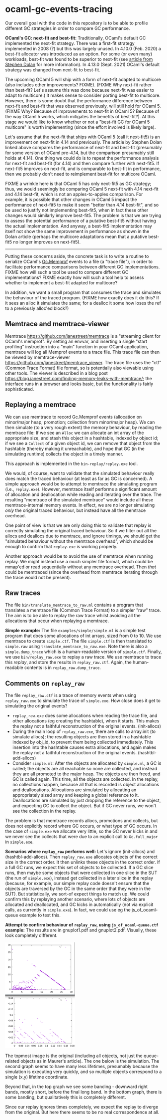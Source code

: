 # ocaml-gc-events-tracing

Our overall goal with the code in this repository is to be able to profile different GC strategies in order to compare GC performance. 

**OCaml's GC: next-fit and best-fit:** Traditionally, OCaml's default GC implemented the next-fit strategy. There was a first-fit strategy implemented in 2008 (?) but this was largely unused. In 4.10.0 (Feb. 2020) a best-fit allocator was introduced as an option. For some (or even many) workloads, best-fit was found to be superior to next-fit (see [article from Stephen Dolan](https://blog.janestreet.com/memory-allocator-showdown/) for more information). In 4.13.0 (Sept. 2021) OCaml's default strategy was changed from next-fit to best-fit.

The upcoming OCaml 5 will ship with a form of next-fit adapted to multicore (also includes other improvements? FIXME). (FIXME Why next-fit rather than best-fit? Let's assume this was done because next-fit was easier to adapt to multicore.) It makes sense to consider porting best-fit to multicore. However, there is some doubt that the performance difference between next-fit and best-fit that was observed previously, will still hold for OCaml 5. (FIXME Why? Because of improvements to next-fit in OCaml 5? Because of the way OCaml 5 works, which mitigates the benefits of best-fit?). At this stage we would like to know whether or not a "best-fit GC for OCaml 5 multicore" is worth implementing (since the effort involved is likely large).

Let's assume that the next-fit that ships with OCaml 5 (call it next-fit5) is an improvement on next-fit in 4.14 and previously. The article by Stephen Dolan linked above compares the performance of next-fit and best-fit (presumably for some version of OCaml pre-4.14, but the comparison presumably still holds at 4.14). One thing we could do is to repeat the performance analysis for next-fit and best-fit (for 4.14) and then compare further with next-fit5. If next-fit5 improves on next-fit, and is comparable to best-fit in performance, then we probably don't need to reimplement best-fit for multicore OCaml.

FIXME a wrinkle here is that OCaml 5 has only next-fit5 as GC strategy; thus, we would seemingly be comparing OCaml 5 next-fit with 4.14 next-fit and 4.14 best-fit, which is not an apples-to-apples comparison. For example, it is possible that other changes in OCaml 5 impact the performance of next-fit5 to make it seem "better than 4.14 best-fit", and so be used to justify not implementing best-fit5, when in fact these other changes would similarly improve best-fit5. The problem is that we are trying to assess the potential performance of a putative best-fit5 without having the actual implementation. And anyway, a best-fit5 implementation may itself not show the same improvement in performance as shown in the Dolan article (perhaps the multicore adaptations mean that a putative best-fit5 no longer improves on next-fit5). 

---

Putting these concerns aside, the concrete task is to write a routine to serialize OCaml's [Gc.Memprof](https://v2.ocaml.org/api/Gc.Memprof.html) events to a file (a "trace file"), in order to facilitate performance comparisons between different GC implementations. FIXME how will such a tool be used to compare different GC implementations? FIXME exactly how will such a tool help to assess whether to implement a best-fit adapted for multicore?

In addition, we want a small program that consumes the trace and simulates the behaviour of the traced program. (FIXME how exactly does it do this? If it sees an alloc it simulates the same; for a dealloc it some how loses the ref to a previously alloc'ed block?)



## Memtrace and memtrace-viewer

Memtrace https://github.com/janestreet/memtrace is a "streaming client for OCaml's memprof". By setting an envvar, and inserting a single "start profiling" instruction into a "main" function in your OCaml application, memtrace will log all Memprof events to a trace file. This trace file can then be viewed by memtrace-viewer https://github.com/janestreet/memtrace_viewer. The trace file uses the "ctf" (Common Trace Format) file format, so is potentially also viewable using other tools. The viewer is described in a blog post https://blog.janestreet.com/finding-memory-leaks-with-memtrace/; the interface runs in a browser and looks basic, but the functionality is fairly sophisticated.



## Replaying a memtrace

We can use memtrace to record Gc.Memprof events (allocation on minor/major heap; promotion; collection from minor/major heap). We can then simulate (to a very rough extent) the memory behaviour, by reading the memtrace file: If we see an `Alloc` we can allocate an int array of the appropriate size, and stash this object in a hashtable, indexed by object id; if we see a `Collect` of a given object id, we can remove that object from the hashtable (thereby making it unreachable), and hope that GC (in the simulating runtime) collects the object in a timely manner. 

This approach is implemented in the `bin-replay/replay.exe` tool. 

We would, of course, want to validate that the simulated behaviour really does match the traced behaviour (at least as far as GC is concerned). A simple approach would be to attempt to memtrace the simulating program (i.e., `replay.exe`). However, memtrace itself performs a significant amount of allocation and deallocation while reading and iterating over the trace. The resulting "memtrace of the simulated memtrace" would include all these memtrace-internal memory events. In effect, we are no longer simulating _only_ the original traced behaviour, but instead have all the memtrace overhead.

One point of view is that we are only doing this to validate that replay is correctly simulating the original traced behaviour. So if we filter out all the allocs and deallocs due to memtrace, and ignore timings, we should get the "simulated behaviour without the memtrace overhead", which should be enough to confirm that `replay.exe` is working properly.

Another approach would be to avoid the use of memtrace when running replay. We might instead use a much simpler file format, which could be mmap'ed or read sequentially without any memtrace overhead. Then _that_ could be memtraced (since the overhead from memtrace iterating through the trace would not be present).



## Raw traces

The file `bin/translate_memtrace_to_raw.ml` contains a program that translates a memtrace file (Common Trace Format) to a simpler "raw" trace. The aim is to be able to replay the raw trace whilst avoiding all the allocations that occur when replaying a memtrace.

**Simple example:** The file `examples/simple/simple.ml` is a simple test program that does some allocations of int arrays, sized from 0 to 10. We use memtrace to create `simple.ctf`. The file `simple.ctf` is then translated to `simple.raw` using `translate_memtrace_to_raw.exe`. Note there is also a `simple.dump_trace` which is a human-readable version of `simple.ctf`. Finally, we use `bin/replay_raw.exe` to replay a raw trace. We use memtrace to trace this *replay*, and store the results in `replay_raw.ctf`. Again, the human-readable contents is in `replay_raw.dump_trace`.



## Comments on `replay_raw`

The file `replay_raw.ctf` is a trace of memory events when using `replay_raw.exe` to simulate the trace of `simple.exe`. How close does it get to simulating the original events?

* `replay_raw.exe` does some allocations when reading the trace file, and other allocations (eg creating the hashtable), when it starts. This makes the replay not a faithful reconstruction of the original events. (init-allocs)
* During the main loop of `replay_raw.exe`, there are calls to array.init (to simulate allocs); the resulting objects are then stored in a hashtable indexed by obj_id, to prevent them being collected immediately. This insertion into the hashtable causes extra allocations, and again makes the replay not a faithful reconstruction of the original events. (hashtbl-add-allocs)
* Consider `simple.ml`: After the objects are allocated by `simple.ml`, a GC is called; the objects are all reachable so none are collected, and instead they are all promoted to the major heap. The objects are then freed, and GC is called again. This time, all the objects are collected. In the replay, no collections happen, because all that is recorded is object allocations and deallocations. Allocations are simulated by allocating an appropriately sized array and keeping a global reference to it. Deallocations are simulated by just dropping the reference to the object, and expecting GC to collect the object. But if GC never runs, we won't see the collection in the replay. 

The problem is that memtrace records allocs, promotions and collects, but does not explicitly record where GC occurs, or what type of GC occurs. In the case of `simple.exe` we allocate very little, so the GC never kicks in and we never see the collects that were due to an explicit call to `Gc.full_major` in `simple.exe`.

**Scenarios where `replay_raw` performs well:** Let's ignore (init-allocs) and (hashtbl-add-allocs). Then `replay_raw.exe` allocates objects of the correct size in the correct order. It then unlinks these objects in the correct order. If a full GC runs, we expect this set of objects to be collected. If a GC slice runs, then maybe some objects that were collected in one slice in the SUT (the run of `simple.exe`), instead get collected in a later slice in the replay (because, for example, our simple replay code doesn't ensure that the objects are traversed by the GC in the same order that they were in the SUT). But statistically, we sort-of expect things to match up. We could confirm this by replaying another scenario, where lots of objects are allocated and deallocated, and GC kicks in automatically (not via explicit calls, as currently in `simple.exe`). In fact, we could use eg the js_of_ocaml-queue example to test this.

**Attempt to confirm behaviour of `replay_raw`, using `js_of_ocaml-queue.ctf` example:** The results are in gnuplot1.pdf and gnuplot2.pdf. Visually, these look completely different.

<img src="README.assets/Screenshot_20220902_123120.png" alt="Screenshot_20220902_123120" style="zoom: 33%;" />

The topmost image is the original (including all objects, not just the queue-related objects as in Maurer's article). The one below is the simulation. The second graph seems to have many less lifetimes, presumably because the simulation is executing very quickly, and so multiple objects correspond to a single (x,y) lifetime coordinate.

Beyond that, in the top graph we see some banding - downward right bands, mostly short, before the final long band. In the bottom graph, there is some banding, but qualitatively this is completely different. 

Since our replay ignores times completely, we expect the replay to diverge from the original. But here there seems to be no real correspondence at all.